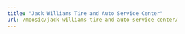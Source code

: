 ```yaml
---
title: "Jack Williams Tire and Auto Service Center"
url: /moosic/jack-williams-tire-and-auto-service-center/
---
```

